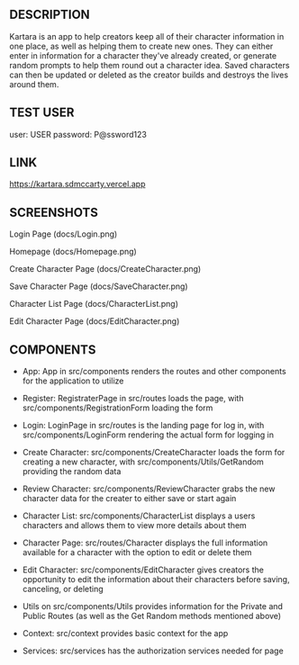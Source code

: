 ## DESCRIPTION

Kartara is an app to help creators keep all of their character information in one place, as well as helping them to create new ones. They can either enter in information for a character they've already created, or generate random prompts to help them round out a character idea. Saved characters can then be updated or deleted as the creator builds and destroys the lives around them.

## TEST USER

user: USER
password: P@ssword123

## LINK

https://kartara.sdmccarty.vercel.app

## SCREENSHOTS

Login Page
(docs/Login.png)

Homepage
(docs/Homepage.png)

Create Character Page
(docs/CreateCharacter.png)

Save Character Page
(docs/SaveCharacter.png)

Character List Page
(docs/CharacterList.png)

Edit Character Page
(docs/EditCharacter.png)

## COMPONENTS

* App: App in src/components renders the routes and other components for the application to utilize

* Register: RegistraterPage in src/routes loads the page, with src/components/RegistrationForm loading the form

* Login: LoginPage in src/routes is the landing page for log in, with src/components/LoginForm rendering the actual form for logging in

* Create Character: src/components/CreateCharacter loads the form for creating a new character, with src/components/Utils/GetRandom providing the random data

* Review Character: src/components/ReviewCharacter grabs the new character data for the creater to either save or start again

* Character List: src/components/CharacterList displays a users characters and allows them to view more details about them

* Character Page: src/routes/Character displays the full information available for a character with the option to edit or delete them

* Edit Character: src/components/EditCharacter gives creators the opportunity to edit the information about their characters before saving, canceling, or deleting

* Utils on src/components/Utils provides information for the Private and Public Routes (as well as the Get Random methods mentioned above)

* Context: src/context provides basic context for the app

* Services: src/services has the authorization services needed for page